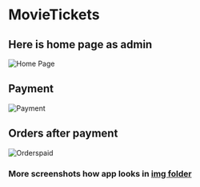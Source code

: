 # MovieTickets
## Here is home page as admin
![Home Page](https://zapodaj.net/images/5dc6bb2630b4b.png)

## Payment
![Payment](https://zapodaj.net/images/b1f8ad8803585.png)

## Orders after payment
![Orderspaid](https://zapodaj.net/images/138cecb630d8b.png)

### More screenshots how app looks in [img folder](https://github.com/JeffJotka/MovieTickets/tree/master/img)

